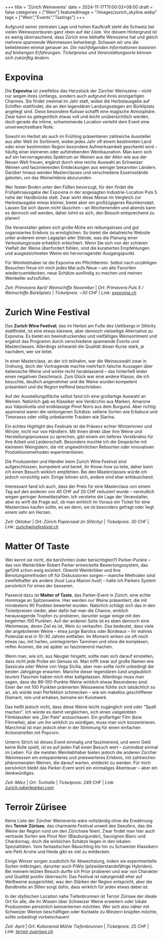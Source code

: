 +++
title = 'Zürich Weinevents'
date = 2024-11-17T11:00:03+08:00
draft = false
categories = ["Wein"]
featuredImage = "/images/zurich_skyline.webp"
tags = ["Wein","Events","Tastings"]
+++

Aufgrund seiner zentralen Lage und hohen Kaufkraft steht die Schweiz bei vielen Weinexporteuren ganz oben auf der Liste. Vor diesem Hintergrund ist es wenig überraschend, dass Zürich eine lebhafte Weinszene hat und gleich mehrere spannende Weinmessen beherbergt. Schauen wir uns die beliebtesten einmal genauer an.
*Die nachfolgenden Informationen basieren auf bisherigen Erfahrungen. Ticketpreise und Veranstaltungsorte können sich zukünftig ändern.*

# Expovina
Die **Expovina** ist zweifellos das Herzstück der Zürcher Weinszene – nicht nur wegen ihres Umfangs, sondern auch aufgrund ihres einzigartigen Charmes. Sie findet zweimal im Jahr statt, wobei die Herbstausgabe auf Schiffen stattfindet, die an den legendären Landungsstegen am Bürkliplatz angelegt sind. Diese besondere Kulisse schafft eine magische Atmosphäre. Zwar kann es gelegentlich etwas voll und leicht unübersichtlich werden, doch gerade die intime, schwimmende Location verleiht dem Event eine unverwechselbare Note.

Sowohl im Herbst als auch im Frühling präsentieren zahlreiche Aussteller aus aller Welt ihr Sortiment, wobei jedes Jahr oft einem bestimmten Land oder einer bestimmten Region besondere Aufmerksamkeit geschenkt wird – häufig einer kleineren oder aufstrebenden Weinbaunation. Man kann sich auf ein hervorragendes Spektrum an Weinen aus der Alten wie aus der Neuen Welt freuen, ergänzt durch eine reiche Auswahl an Schweizer Weinen und faszinierenden Entdeckungen aus weniger bekannten Ländern. Darüber hinaus werden Masterclasses und verschiedene Essensstände geboten, um das Weinerlebnis abzurunden.

Wer festen Boden unter den Füßen bevorzugt, für den findet die Frühjahrsausgabe der Expovina in der angesagten Industrie-Location Puls 5 nahe der Hardbrücke statt. Zwar wirkt diese Messe im Vergleich zur Herbstausgabe etwas kleiner, bietet aber ein großzügigeres Raumkonzept. Lassen Sie sich davon nicht täuschen – an Wochenenden und abends kann es dennoch voll werden, daher lohnt es sich, den Besuch entsprechend zu planen!

Die Veranstalter geben sich große Mühe ein reibungsloses und gut organisiertes Erlebnis zu ermöglichen. So bietet die detailreiche Website unter anderem einen Lageplan aller Stände, was die Planung einer Verkostungsroute erheblich erleichtert. Wenn Sie sich von der schieren Vielfalt der Weine überfordert fühlen, sind die kuratierten Empfehlungen und ausgezeichneten Weine ein hervorragender Ausgangspunkt.

Für Weinliebhaber ist die Expovina ein Pflichttermin. Selbst nach unzähligen Besuchen freue ich mich jedes Mal aufs Neue – um alte Favoriten wiederzuentdecken, neue Schätze ausfindig zu machen und meinen Weinkeller aufzufüllen.

*Zeit: Primavera April/ Weinschiffe November* | *Ort: Primavera Puls 5 / Weinschiffe Bürkliplatz* | *Ticketpreis: ~30 CHF* | *Link: [expovina.ch](https://expovina.ch/en-ch/)*

# Zurich Wine Festival
Das **Zurich Wine Festival**, das im Herbst am Fuße des Uetlibergs in Sihlcity stattfindet, ist eine etwas kleinere, aber dennoch vielseitige Alternative zu Expovina. Es bietet ein beeindruckendes und vielfältiges Weinsortiment und ergänzt das Programm durch verschiedene spannende Events und Masterclasses. Allerdings schwankt die Qualität dieser Kurse stark, je nachdem, wer sie leitet.

In einer Masterclass, an der ich teilnahm, war die Weinauswahl zwar in Ordnung, doch der Vortragende machte mehrfach falsche Aussagen über italienische Weine und wirkte recht herablassend – das hinterließ leider einen negativen Geschmack. Zum Glück war eine andere Klasse, die ich besuchte, deutlich angenehmer und die Weine wurden kompetent präsentiert und die Region treffend beschrieben.

Auf der Ausstellungsfläche selbst fand ich eine großartige Auswahl an Weinen. Natürlich gab es Klassiker wie Verdicchio aus Marken, Amarone aus Valpolicella und erstklassige Pinot Noirs aus dem Burgund. Aber richtig spannend waren die verborgenen Schätze: seltene Sorten wie Erbaluce und Timorasso oder völlig unbekannte Trauben wie Slarina.

Ein echtes Highlight des Festivals ist die Präsenz echter Winzerinnen und Winzer, nicht nur von Händlern. Mit ihnen direkt über ihre Weine und Herstellungsprozesse zu sprechen, gibt einem ein tieferes Verständnis für ihre Arbeit und Leidenschaft. Besonders mochte ich die Gespräche mit kleineren Weingütern, die mit ungewöhnlichen Rebsorten oder innovativen Produktionsmethoden experimentieren.

Die Produzenten und Händler beim Zurich Wine Festival sind aufgeschlossen, kompetent und bereit, ihr Know-how zu teile, daher kann ich einen Besuch wirklich empfehlen. Bei den Masterclasses würde ich jedoch vorsichtig sein: Einige lohnen sich, andere sind eher enttäuschend.

Interessant fand ich auch, dass der Preis für eine Masterclass von einem Tag auf den anderen von 40 CHF auf 20 CHF reduziert wurde – vermutlich wegen geringer Anmeldezahlen. Ich verstehe die Lage der Veranstalter, aber es wirft die Frage auf, ob man wirklich im Voraus ein Ticket für eine Masterclass kaufen sollte, es sei denn, sie ist besonders gefragt oder liegt einem sehr am Herzen.

*Zeit: Oktober* | *Ort: Zürich Papiersaal (in Sihlcity)* | *Ticketpreis: 30 CHF* | *Link: [zurichwinefestival.ch](https://zurichwinefestival.ch/)*

# Matter Of Taste
Wer kennt sie nicht, die berühmten (oder berüchtigten?) Parker-Punkte – das von Weinkritiker Robert Parker entwickelte Bewertungssystem, das gefühlt schon ewig existiert. Obwohl Weinkritiker und ihre Benotungsmethoden oft für Diskussionen sorgen – manche Methoden sind zweifelhafter als andere (*hust* Luca Maroni *hust*) – halte ich Parkers System persönlich für eines der besseren.

Passend dazu ist **Matter of Taste**, das Parker-Event in Zürich, eine echte Hommage an Spitzenweine. Hier werden nur Weine präsentiert, die mit mindestens 90 Punkten bewertet wurden. Natürlich schlägt sich das in den Ticketpreisen nieder, aber dafür hat man die Chance, wirklich herausragende Tropfen zu probieren, darunter sogar einige mit den begehrten 100 Punkten. Auf der anderen Seite ist es eben dennoch eine Weinmesse, deren Ziel es ist, Wein zu verkaufen. Das bedeutet, dass viele der angebotenen Weine – etwa junge Barolos oder Bordeaux – ihr wahres Potenzial erst in 10–30 Jahren entfalten. Im Moment wirken sie oft noch etwas rau, mit harten, unintegrierten Tanninen und ohne die komplexen, reifen Aromen, die sie später so faszinierend machen.

Wenn man, wie ich, aus Neugier hingeht, sollte man sich darauf einstellen, dass nicht jede Probe ein Genuss ist. Man trifft zwar auf große Namen wie Sassicaia oder Weine von Vega Sicilia, aber man sollte nicht unbedingt die besten Jahrgänge erwarten. Manche dieser legendären (und unglaublich teuren) Flaschen haben mich eher kaltgelassen. Allerdings muss man sagen, dass die 98–100-Punkte-Weine wirklich etwas Besonderes sind. Einer der mit 100 Punkten prämierten Weissweine fühlte sich tatsächlich so an, als würde man Perfektion schmecken – wie ein makellos geschliffener Diamant, rein und erhaben, beinahe ein Kunstwerk.

Das heißt jedoch nicht, dass diese Weine leicht zugänglich sind oder "Spaß machen". Ich würde es damit vergleichen, sich einen vielgelobten Filmklassiker wie „Der Pate“ anzuschauen. Ein großartiger Film (bzw. Filmreihe), aber um ihn wirklich zu würdigen, muss man sich konzentrieren. Manchmal ist man jedoch eher in der Stimmung für einen einfachen Actionstreifen mit Popcorn.

Unterm Strich ist dieses Event einmalig und faszinierend, und wenn Geld keine Rolle spielt, ist es auf jeden Fall einen Besuch wert – zumindest einmal im Leben. Für die meisten Weinliebhaber bieten jedoch die anderen Zürcher Weinmessen ein entspannteres und preiswerteres Erlebnis, mit zahlreichen phänomenalen Weinen, die darauf warten, entdeckt zu werden. Für mich persönlich bleibt das Parker-Event wohl ein einmaliges Abenteuer – aber ein denkwürdiges.

*Zeit: März* | *Ort: Tonhalle* | *Ticketpreis: 249 CHF* | *Link: [zurich.robertparker.com](https://www.zurich.robertparker.com/)*

# Terroir Zürisee
Keine Liste der Zürcher Weinevents wäre vollständig ohne die Erwähnung des **Terroir Zürisee**, das charmante Festival unweit des Seeufers, das die Weine der Region rund um den Zürichsee feiert. Zwar findet man hier auch vertraute Sorten wie Pinot Noir (Blauburgunder), Sauvignon Blanc und Chardonnay, doch die wirklichen Schätze liegen in den lokalen Spezialitäten. Vom fantastischen Räuschling bis hin zu Schweizer Klassikern wie Petit Arvine und Heida gibt es viel zu entdecken.

Einige Winzer sorgen zusätzlich für Abwechslung, indem sie experimentelle Sorten mitbringen, darunter auch PiWis (pilzwiderstandsfähige Hybriden). Bei meinem letzten Besuch durfte ich Prior probieren und war von Charakter und Qualität positiv überrascht. Das Festival ist naturgemäß eher auf Weißweine ausgerichtet, was den Stärken der Region entspricht, aber die Bandbreite an Stilen sorgt dafür, dass wirklich für jeden etwas dabei ist.

In der idyllischen Location nahe Tiefenbrunnen ist Terroir Zürisee der ideale Ort für alle, die ihr Wissen über Schweizer Weine erweitern oder lokale Produzenten persönlich kennenlernen möchten. Wer sich also näher mit Schweizer Weinen beschäftigen oder Kontakte zu Winzern knüpfen möchte, sollte unbedingt vorbeischauen!

*Zeit: April* | *Ort: Kulturareal Mühle Tiefenbrunnen* | *Ticketpreis: 25 CHF* | *Link: [terroir-zuerisee.ch](https://terroir-zuerisee.ch/)*